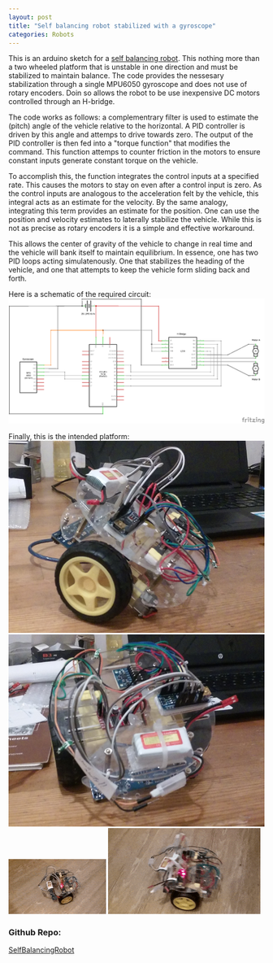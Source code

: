 ```yaml
---
layout: post
title: "Self balancing robot stabilized with a gyroscope"
categories: Robots
---
```


This is an arduino sketch for a [self balancing robot](https://people.ece.cornell.edu/land/courses/ece4760/FinalProjects/f2015/dc686_nn233_hz263/final_project_webpage_v2/dc686_nn233_hz263/index.html). 
This nothing more than a two wheeled platform that is unstable in one direction and must be stabilized to maintain balance.
The code provides the nessesary stabilization through a single MPU6050 gyroscope and does not use of rotary encoders.
Doin so allows the robot to be use inexpensive DC motors controlled through an H-bridge. 

The code works as follows: a complementrary filter is used to estimate the (pitch) angle of the vehicle relative to the horizontal. 
A PID controller is driven by this angle and attemps to drive towards zero. 
The output of the PID controller is then fed into a "torque function" that modifies the command. 
This function attemps to counter friction in the motors 
to ensure constant inputs generate constant torque on the vehicle.   

To accomplish this, the function integrates the control inputs at a specified rate. 
This causes the motors to stay on even after a control input is zero.
As the control inputs are analogous to the acceleration felt by the vehicle, 
this integral acts as an estimate for the velocity.
By the same analogy, integrating this term provides an estimate for the position. 
One can use the position and velocity estimates to laterally stabilize the vehicle. 
While this is not as precise as rotary encoders it is a simple and effective workaround.  

This allows the center of gravity of the vehicle to change in real time and the vehicle will bank itself to maintain equilibrium. 
In essence, one has two PID loops acting simulatenously. 
One that stabilizes the heading of the vehicle, and one that attempts to keep the vehicle form sliding back and forth.

Here is a schematic of the required circuit:  
![image](https://raw.githubusercontent.com/RCmags/selfBalancingRobot/main/self_balacing_robot_schem.png)

Finally, this is the intended platform:  
![image](https://raw.githubusercontent.com/RCmags/SelfBalancingRobot/main/images/side_view_res.jpg)
![image](https://raw.githubusercontent.com/RCmags/SelfBalancingRobot/main/images/top_view_res.jpg)
![image](https://raw.githubusercontent.com/RCmags/SelfBalancingRobot/main/images/motion_disturb.gif)
![image](https://raw.githubusercontent.com/RCmags/SelfBalancingRobot/main/images/motion_error.gif)

### Github Repo:
[SelfBalancingRobot](https://github.com/RCmags/SelfBalancingRobot)
